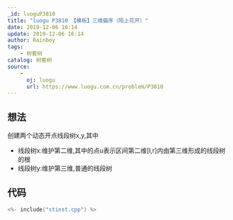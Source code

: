 ```yaml
---
_id: luoguP3810
title: "luogu P3810 【模板】三维偏序（陌上花开）"
date: 2019-12-06 16:14
update: 2019-12-06 16:14
author: Rainboy
tags:
    - 树套树
catalog: 树套树
source: 
    - 
      oj: luogu
      url: https://www.luogu.com.cn/problem/P3810
---
```



## 想法

创建两个动态开点线段树x,y,其中

 - 线段树x:维护第二维,其中的点u表示区间第二维[l,r]内由第三维形成的线段树的根
 - 线段树y:维护第三维,普通的线段树

## 代码

```c
<%- include("stinst.cpp") %>
```
